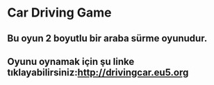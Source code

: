# Car Driving Game
## Bu oyun 2 boyutlu bir araba sürme oyunudur.<br>
## Oyunu oynamak için şu linke tıklayabilirsiniz:http://drivingcar.eu5.org












